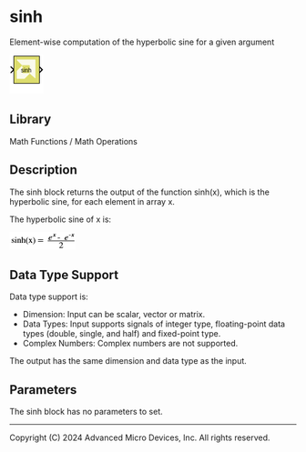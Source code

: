 # sinh

Element-wise computation of the hyperbolic sine for a given argument

![](./Images/block.png)

## Library

Math Functions / Math Operations

## Description

The sinh block returns the output of the function sinh(x), which is the
hyperbolic sine, for each element in array x.

The hyperbolic sine of x is:

![](./Images/mvc1532106955958.png)

## Data Type Support

Data type support is:

- Dimension: Input can be scalar, vector or matrix.
- Data Types: Input supports signals of integer type, floating-point
  data types (double, single, and half) and fixed-point type.
- Complex Numbers: Complex numbers are not supported.

The output has the same dimension and data type as the input.

## Parameters

The sinh block has no parameters to set.

--------------
Copyright (C) 2024 Advanced Micro Devices, Inc.
All rights reserved.
